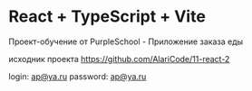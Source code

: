 # React + TypeScript + Vite

Проект-обучение от PurpleSchool - Приложение заказа еды

исходник проекта
https://github.com/AlariCode/11-react-2

login: ap@ya.ru
password: ap@ya.ru